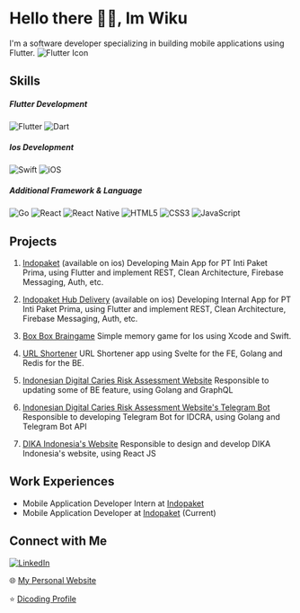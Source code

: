 # Hello there 👋🏻, Im Wiku 

I'm a software developer specializing in building mobile applications using Flutter. ![Flutter Icon](https://img.icons8.com/color/50/000000/flutter.png)

## Skills

##### Flutter Development
![Flutter](https://img.shields.io/badge/Flutter-%2302569B.svg?style=for-the-badge&logo=Flutter&logoColor=white) ![Dart](https://img.shields.io/badge/dart-%230175C2.svg?style=for-the-badge&logo=dart&logoColor=white)

##### Ios Development
![Swift](https://img.shields.io/badge/swift-F54A2A?style=for-the-badge&logo=swift&logoColor=white) ![iOS](https://img.shields.io/badge/iOS-000000?style=for-the-badge&logo=ios&logoColor=white)

##### Additional Framework & Language
![Go](https://img.shields.io/badge/go-%2300ADD8.svg?style=for-the-badge&logo=go&logoColor=white) ![React](https://img.shields.io/badge/react-%2320232a.svg?style=for-the-badge&logo=react&logoColor=%2361DAFB) ![React Native](https://img.shields.io/badge/react_native-%2320232a.svg?style=for-the-badge&logo=react&logoColor=%2361DAFB) ![HTML5](https://img.shields.io/badge/html5-%23E34F26.svg?style=for-the-badge&logo=html5&logoColor=white) ![CSS3](https://img.shields.io/badge/css3-%231572B6.svg?style=for-the-badge&logo=css3&logoColor=white) ![JavaScript](https://img.shields.io/badge/javascript-%23323330.svg?style=for-the-badge&logo=javascript&logoColor=%23F7DF1E)

## Projects

1. [Indopaket](https://play.google.com/store/apps/details?id=app.indopaket) (available on ios)
Developing Main App for PT Inti Paket Prima, using Flutter and implement REST, Clean Architecture, Firebase Messaging, Auth, etc. 

2. [Indopaket Hub Delivery](https://play.google.com/store/apps/details?id=app.hubdelivery.indopaket) (available on ios)
Developing Internal App for PT Inti Paket Prima, using Flutter and implement REST, Clean Architecture, Firebase Messaging, Auth, etc.

3.  [Box Box Braingame](https://apps.apple.com/id/app/boxbox-brain-game/id6443882280)
Simple memory game for Ios using Xcode and Swift.

4. [URL Shortener](https://johaneswiku.com/urlshort/)
URL Shortener app using Svelte for the FE, Golang and Redis for the BE.

5. [Indonesian Digital Caries Risk Assessment Website](https://idcra.umy.ac.id/login)
Responsible to updating some of BE feature, using Golang and GraphQL

6. [Indonesian Digital Caries Risk Assessment Website's Telegram Bot](https://t.me/idcra_reminder_bot)
Responsible to developing Telegram Bot for IDCRA, using Golang and Telegram Bot API

7. [DIKA Indonesia's Website](https://dikaindonesia.org/)
Responsible to design and develop DIKA Indonesia's website, using React JS

## Work Experiences
- Mobile Application Developer Intern at [Indopaket](https://indopaket.co.id/)
- Mobile Application Developer at [Indopaket](https://indopaket.co.id/) (Current)

## Connect with Me
[![LinkedIn](https://img.shields.io/badge/linkedin-%230077B5.svg?style=for-the-badge&logo=linkedin&logoColor=white)](https://www.linkedin.com/in/johanes-wiku-sakti-9113a41b4/)

🌐 [My Personal Website](https://johaneswiku.com/)

⭐️ [Dicoding Profile](https://www.dicoding.com/users/johaneswiku/academies?graduation_status=graduated)
